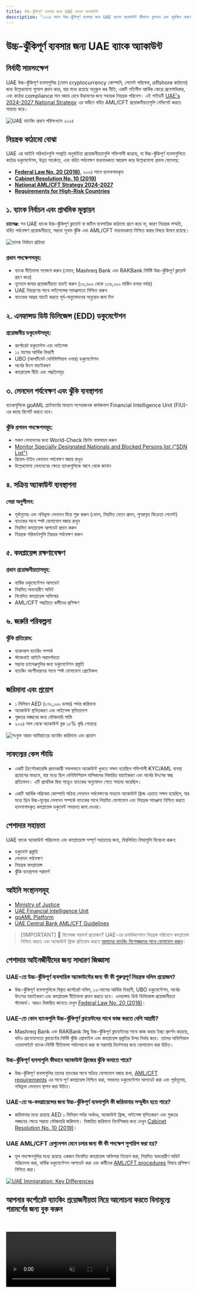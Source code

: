 ```yaml
---
title: উচ্চ-ঝুঁকিপূর্ণ ব্যবসার জন্য UAE ব্যাংক অ্যাকাউন্ট
description: "২০২৪ সালে উচ্চ-ঝুঁকিপূর্ণ ব্যবসার জন্য UAE ব্যাংক অ্যাকাউন্ট কীভাবে খুলবেন এবং সুরক্ষিত করবেন তা জানুন। কমপ্লায়েন্স প্রয়োজনীয়তা, ঝুঁকি প্রশমন এবং অ্যাকাউন্ট ফ্রিজ প্রতিরোধের বিশেষজ্ঞ গাইড।"
---
```


# উচ্চ-ঝুঁকিপূর্ণ ব্যবসার জন্য UAE ব্যাংক অ্যাকাউন্ট

## নির্বাহী সারসংক্ষেপ

UAE উচ্চ-ঝুঁকিপূর্ণ ব্যবসাগুলির (যেমন cryptocurrency কোম্পানি, পেমেন্ট পরিষেবা, offshore কাঠামো) জন্য উল্লেখযোগ্য সুযোগ প্রদান করে, যার মধ্যে রয়েছে অনুকূল কর নীতি, একটি গতিশীল আর্থিক কেন্দ্রে প্রবেশাধিকার, এবং কঠোর compliance মান বজায় রেখে উদ্ভাবনের জন্য সহায়ক নিয়ন্ত্রক পরিবেশ। এই গাইডটি [UAE's 2024-2027 National Strategy](https://www.mofa.gov.ae/en/mediahub/news/2024/9/5/5-9-2024-uae-uae) এর অধীনে বর্ধিত AML/CFT প্রয়োজনীয়তাগুলি নেভিগেট করতে সাহায্য করে।

![UAE ব্যাংকিং প্রধান পরিসংখ্যান ২০২৪](/content/uae-banking-stats.svg)

## নিয়ন্ত্রক কাঠামো বোঝা

UAE এর আইনি পরিবর্তনগুলি সম্প্রতি অনুবর্তিতা প্রয়োজনীয়তাগুলি শক্তিশালী করেছে, যা উচ্চ-ঝুঁকিপূর্ণ ব্যবসাগুলিতে কঠোর ডকুমেন্টেশন, উন্নত সতর্কতা, এবং বর্ধিত পর্যবেক্ষণ বাধ্যবাধকতা আরোপ করে উল্লেখযোগ্য প্রভাব ফেলেছে:

- **[Federal Law No. 20 (2018)](https://rulebook.centralbank.ae/en/rulebook/decree-federal-law-no-20-2018-anti-money-laundering-and-combating-financing-terrorism-and)**, ২০২৪ সালে হালনাগাদকৃত
- **[Cabinet Resolution No. 10 (2019)](https://uaelegislation.gov.ae/en/legislations/1015/download)**
- **[National AML/CFT Strategy 2024-2027](https://www.namlcftc.gov.ae/en/more/uae-strategy/)**
- **[Requirements for High-Risk Countries](https://rulebook.centralbank.ae/en/rulebook/643-requirements-high-risk-countries)**

## ১. ব্যাংক নির্বাচন এবং প্রাথমিক মূল্যায়ন

**চ্যালেঞ্জ:** সব UAE ব্যাংক উচ্চ-ঝুঁকিপূর্ণ ক্লায়েন্ট বা জটিল ব্যবসায়িক কাঠামো গ্রহণ করে না, কারণ নিয়ন্ত্রক সম্মতি, বর্ধিত পর্যবেক্ষণ প্রয়োজনীয়তা, সম্ভাব্য সুনাম ঝুঁকি এবং AML/CFT বাধ্যবাধকতা নিশ্চিত করার বিষয়ে উদ্বেগ রয়েছে।

![ব্যাংক নির্বাচন প্রক্রিয়া](/content/bank-selection.svg)

### প্রধান পদক্ষেপসমূহ:

- ব্যাংক নীতিমালা গবেষণা করুন (যেমন, Mashreq Bank এবং RAKBank নির্দিষ্ট উচ্চ-ঝুঁকিপূর্ণ ক্লায়েন্ট গ্রহণ করে)
- ন্যূনতম জমার প্রয়োজনীয়তা যাচাই করুন (১৩,৬০০ থেকে ১৩৬,০০০ মার্কিন ডলার পর্যন্ত)
- UAE নিয়ন্ত্রণের সাথে লাইসেন্সের সামঞ্জস্যতা নিশ্চিত করুন
- ব্যাংকের আগ্রহ যাচাই করতে পূর্ব-অনুমোদনের অনুরোধ জমা দিন

## ২. এনহ্যান্সড ডিউ ডিলিজেন্স (EDD) ডকুমেন্টেশন

### প্রয়োজনীয় ডকুমেন্টসমূহ:

- কর্পোরেট ডকুমেন্টস এবং লাইসেন্স
- ১২ মাসের আর্থিক বিবরণী
- UBO (আলটিমেট বেনিফিশিয়াল ওনার) ডকুমেন্টেশন
- অর্থের উৎস যাচাইকরণ
- কমপ্লায়েন্স নীতি এবং পদ্ধতিসমূহ

## ৩. লেনদেন পর্যবেক্ষণ এবং ঝুঁকি ব্যবস্থাপনা

ব্যাংকগুলিকে goAML প্ল্যাটফর্মের মাধ্যমে সন্দেহজনক কার্যকলাপ Financial Intelligence Unit (FIU)-এর কাছে রিপোর্ট করতে হবে।

### ঝুঁকি প্রশমন পদক্ষেপসমূহ:

- সকল লেনদেনের জন্য World-Check স্ক্রিনিং বাস্তবায়ন করুন
- [Monitor Specially Designated Nationals and Blocked Persons list ("SDN List")](https://sanctionssearch.ofac.treas.gov/)
- রিয়েল-টাইম লেনদেন পর্যবেক্ষণ বজায় রাখুন
- উল্লেখযোগ্য লেনদেনের ক্ষেত্রে ব্যাংকগুলিকে আগে থেকে জানান

## ৪. সক্রিয় অ্যাকাউন্ট ব্যবস্থাপনা

### সেরা অনুশীলন:

- পূর্বানুমেয় এবং নথিভুক্ত লেনদেন দিয়ে শুরু করুন (যেমন, নিয়মিত বেতন প্রদান, পুনরাবৃত্ত বিক্রেতা পেমেন্ট)
- ব্যাংকের সাথে স্পষ্ট যোগাযোগ বজায় রাখুন
- নিয়মিত কমপ্লায়েন্স আপডেট প্রদান করুন
- নিয়ন্ত্রক পরিবর্তনগুলি নিরন্তর পর্যবেক্ষণ করুন

## ৫. কমপ্লায়েন্স রক্ষণাবেক্ষণ

### প্রধান প্রয়োজনীয়তাসমূহ:

- বার্ষিক ডকুমেন্টেশন আপডেট
- নিয়মিত অভ্যন্তরীণ অডিট
- নিবেদিত কমপ্লায়েন্স অফিসার
- AML/CFT পদ্ধতিতে কর্মীদের প্রশিক্ষণ

## ৬. জরুরি পরিকল্পনা

### ঝুঁকি প্রতিরোধ:

- ব্যাকআপ ব্যাংকিং সম্পর্ক
- স্ট্যান্ডবাই আইনি পরামর্শদাতা
- সম্ভাব্য চ্যালেঞ্জগুলির জন্য ডকুমেন্টেশন প্রস্তুতি
- ব্যাংকিং অংশীদারদের সাথে স্পষ্ট যোগাযোগ প্রোটোকল

## জরিমানা এবং প্রয়োগ

- ১ মিলিয়ন AED (২৭২,০০০ ডলার) পর্যন্ত জরিমানা
- অ্যাকাউন্ট স্থগিতকরণ এবং লাইসেন্স স্থগিতাদেশ
- গুরুতর লঙ্ঘনের জন্য ফৌজদারি শাস্তি
- ২০২৪ সাল থেকে অ্যাকাউন্ট ব্লক ১৫% বৃদ্ধি পেয়েছে

![সংযুক্ত আরব আমিরাতের ব্যাংকিং জরিমানা এবং প্রয়োগ](/content/penalties-enforcement.svg)

## সাফল্যের কেস স্টাডি

- একটি ক্রিপ্টোকারেন্সি প্রদানকারী সফলভাবে অ্যাকাউন্ট খুলতে সক্ষম হয়েছিল শক্তিশালী KYC/AML ব্যবস্থা প্রয়োগের মাধ্যমে, যার মধ্যে ছিল বেনিফিশিয়াল মালিকদের বিস্তারিত যাচাইকরণ এবং অর্থের উৎসের স্বচ্ছ প্রতিবেদন। এটি প্রাথমিক দ্বিধা সত্ত্বেও ব্যাংকের অনুমোদন পেতে সাহায্য করেছিল।

- একটি আর্থিক পরিষেবা কোম্পানি সক্রিয় লেনদেন পর্যবেক্ষণের মাধ্যমে অ্যাকাউন্ট ফ্রিজ এড়াতে সক্ষম হয়েছিল, যার মধ্যে ছিল উচ্চ-মূল্যের লেনদেন সম্পর্কে ব্যাংকের সাথে নিয়মিত যোগাযোগ এবং নিয়ন্ত্রক সামঞ্জস্য নিশ্চিত করতে হালনাগাদকৃত কমপ্লায়েন্স ডকুমেন্ট সময়মত জমা দেওয়া।

## পেশাদার সহায়তা

UAE ব্যাংক অ্যাকাউন্ট পরিচালনা এবং কমপ্লায়েন্সে সম্পূর্ণ সহায়তার জন্য, নিম্নলিখিত বিষয়গুলি বিবেচনা করুন:

- ডকুমেন্ট প্রস্তুতি
- লেনদেন পর্যবেক্ষণ
- নিয়ন্ত্রক কমপ্লায়েন্স
- ঝুঁকি ব্যবস্থাপনা পরামর্শ

## আইনি সংস্থানসমূহ

- [Ministry of Justice](https://www.moj.gov.ae)
- [UAE Financial Intelligence Unit](https://www.uaefiu.gov.ae)
- [goAML Platform](https://goaml.ae)
- [UAE Central Bank AML/CFT Guidelines](https://www.centralbank.ae/en/our-operations/anti-money-laundering-aml/)

> [!IMPORTANT] 💜 বিশেষজ্ঞ পরামর্শ প্রয়োজন?
> UAE-এর ক্রমবিকাশমান নিয়ন্ত্রক পরিবেশে কমপ্লায়েন্স নিশ্চিত করতে এবং অ্যাকাউন্ট ফ্রিজ প্রতিরোধ করতে [আমাদের ব্যাংকিং বিশেষজ্ঞদের সাথে যোগাযোগ করুন](../../resources/contacts)।

## পেশাদার আইনজীবীদের জন্য সাধারণ জিজ্ঞাসা

### UAE-তে উচ্চ-ঝুঁকিপূর্ণ ব্যবসায়িক অ্যাকাউন্টের জন্য কী কী গুরুত্বপূর্ণ নিয়ন্ত্রক দলিল প্রয়োজন?

- উচ্চ-ঝুঁকিপূর্ণ ব্যবসাগুলিকে বিস্তৃত কর্পোরেট দলিল, ১২-মাসের আর্থিক বিবরণী, UBO ডকুমেন্টেশন, অর্থের উৎসের যাচাইকরণ এবং কমপ্লায়েন্স নীতিমালা প্রদান করতে হবে। এনহ্যান্সড ডিউ ডিলিজেন্স প্রয়োজনীয়তা স্ট্যান্ডার্ড। আরও বিস্তারিত জানতে দেখুন [Federal Law No. 20 (2018)](https://rulebook.centralbank.ae/en/rulebook/decree-federal-law-no-20-2018-anti-money-laundering-and-combating-financing-terrorism-and)।

### UAE-তে কোন ব্যাংকগুলি উচ্চ-ঝুঁকিপূর্ণ ক্লায়েন্টদের সাথে কাজ করতে বেশি আগ্রহী?

- Mashreq Bank এবং RAKBank কিছু উচ্চ-ঝুঁকিপূর্ণ ক্লায়েন্টদের সাথে কাজ করার ইচ্ছা প্রদর্শন করেছে, যদিও গ্রহণযোগ্যতা ক্লায়েন্টের নির্দিষ্ট ঝুঁকি প্রোফাইল এবং কমপ্লায়েন্স প্রস্তুতির উপর নির্ভর করে। তাদের অফিসিয়াল ওয়েবসাইটে ব্যাংক-নির্দিষ্ট নীতিমালা পর্যালোচনা করা বা সরাসরি নির্দেশনার জন্য যোগাযোগ করা উচিত।

### উচ্চ-ঝুঁকিপূর্ণ ব্যবসাগুলি কীভাবে অ্যাকাউন্ট ফ্রিজের ঝুঁকি কমাতে পারে?

- উচ্চ-ঝুঁকিপূর্ণ ব্যবসাগুলির তাদের ব্যাংকের সাথে সক্রিয় যোগাযোগ বজায় রাখা, [AML/CFT requirements](https://www.centralbank.ae/en/our-operations/anti-money-laundering-aml/) এর সাথে পূর্ণ কমপ্লায়েন্স নিশ্চিত করা, সময়মত ডকুমেন্টেশন আপডেট করা এবং পূর্বানুমেয়, নথিভুক্ত লেনদেন স্থাপন করা উচিত।

### UAE-তে অ-কমপ্লায়েন্সের জন্য উচ্চ-ঝুঁকিপূর্ণ ব্যবসাগুলি কী জরিমানার সম্মুখীন হতে পারে?

- জরিমানার মধ্যে রয়েছে AED ১ মিলিয়ন পর্যন্ত অর্থদণ্ড, অ্যাকাউন্ট ফ্রিজ, লাইসেন্স স্থগিতকরণ এবং গুরুতর লঙ্ঘনের ক্ষেত্রে সম্ভাব্য ফৌজদারি জরিমানা। বিস্তারিত জরিমানা নির্দেশিকার জন্য দেখুন [Cabinet Resolution No. 10 (2019)](https://uaelegislation.gov.ae/en/legislations/1015/download)।

### UAE AML/CFT রেগুলেশন মেনে চলার জন্য কী কী পদক্ষেপ সুপারিশ করা হয়?

- মূল পদক্ষেপগুলির মধ্যে রয়েছে একজন নিবেদিত কমপ্লায়েন্স অফিসার নিয়োগ করা, নিয়মিত অভ্যন্তরীণ অডিট পরিচালনা করা, বার্ষিক ডকুমেন্টেশন আপডেট করা এবং কর্মীদের [AML/CFT procedures](https://rulebook.centralbank.ae/en/rulebook/cabinet-decision-58-2020-beneficial-owner-procedures) বিষয়ে প্রশিক্ষণ নিশ্চিত করা।

[![UAE Immigration: Key Differences](/content/uae-immigration.svg)](../company-registration/benefits-problems.md)

## আপনার কর্পোরেট ব্যাংকিং প্রয়োজনীয়তা নিয়ে আলোচনা করতে বিনামূল্যে পরামর্শের জন্য বুক করুন

<video  autoplay muted playsinline style="margin-top: 2rem" >
  <source src="/img/iStock-2185912341.mp4" type="video/mp4">
</video>

<ContactFormModal formName="Banking [high-risk]" buttonText="বিনামূল্যে পরামর্শ পান" :services="[
 '🏢 UAE রেসিডেন্ট কর্পোরেট অ্যাকাউন্ট',
 '🌐 নন-UAE রেসিডেন্ট কর্পোরেট অ্যাকাউন্ট (লো রিস্ক)',
 '⚠️ নন-UAE রেসিডেন্ট কর্পোরেট অ্যাকাউন্ট (হাই রিস্ক)',
 '👤 ব্যক্তিগত ব্যাংক অ্যাকাউন্ট']"/>
